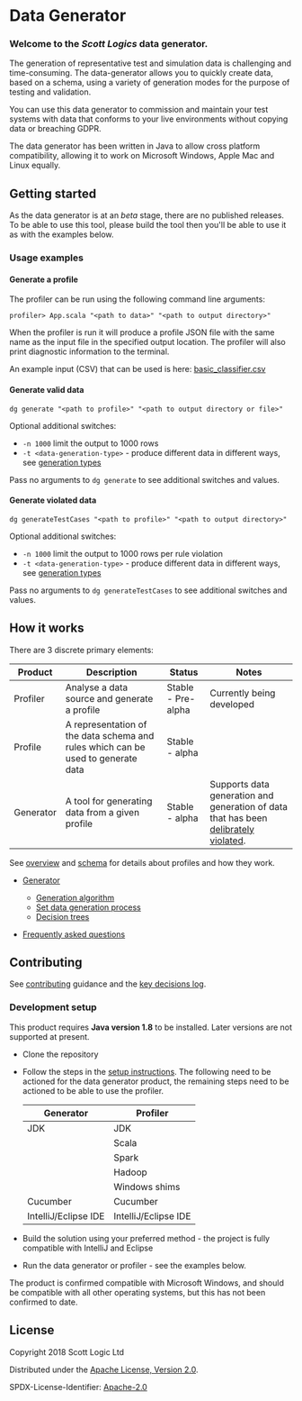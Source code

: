 <!-- Badges go here (see [shields.io](https://shields.io/), for examples). -->

# Data Generator

### Welcome to the _Scott Logics_ data generator.
The generation of representative test and simulation data is challenging and time-consuming. The data-generator allows you to quickly create data, based on a schema, using a variety of generation modes for the purpose of testing and validation.

You can use this data generator to commission and maintain your test systems with data that conforms to your live environments without copying data or breaching GDPR.

The data generator has been written in Java to allow cross platform compatibility, allowing it to work on Microsoft Windows, Apple Mac and Linux equally.

## Getting started
As the data generator is at an _beta_ stage, there are no published releases. To be able to use this tool, please build the tool then you'll be able to use it as with the examples below.

### Usage examples

<!-- A few motivating and useful examples of how your project can be used. Spice this up with code blocks and potentially screenshots / videos ([LiceCap](https://www.cockos.com/licecap/) is great for this kind of thing) -->

#### Generate a profile
The profiler can be run using the following command line arguments:

`profiler> App.scala "<path to data>" "<path to output directory>"`

When the profiler is run it will produce a profile JSON file with the same name as the input file in the specified output location. The profiler will also print diagnostic information to the terminal.

An example input (CSV) that can be used is here: [basic_classifier.csv](./profiler/src/test/resources/basic_classifier.csv)

#### Generate valid data
`dg generate "<path to profile>" "<path to output directory or file>"`

Optional additional switches:
* `-n 1000` limit the output to 1000 rows
* `-t <data-generation-type>` - produce different data in different ways, see [generation types](./generator/docs/GenerationTypes.md)

Pass no arguments to `dg generate` to see additional switches and values.

#### Generate violated data
`dg generateTestCases "<path to profile>" "<path to output directory>"`

Optional additional switches:
* `-n 1000` limit the output to 1000 rows per rule violation
* `-t <data-generation-type>` - produce different data in different ways, see [generation types](./generator/docs/GenerationTypes.md)

Pass no arguments to `dg generateTestCases` to see additional switches and values.

## How it works

There are 3 discrete primary elements:

| Product | Description | Status | Notes |
| ---- | ---- | ---- | ---- |
| Profiler | Analyse a data source and generate a profile | Stable - Pre-alpha | Currently being developed |
| Profile | A representation of the data schema and rules which can be used to generate data | Stable - alpha | |
| Generator | A tool for generating data from a given profile | Stable - alpha | Supports data generation and generation of data that has been [delibrately violated](./generator/docs/DeliberateViolation.md). |

See [overview](./docs/Profiles.md) and [schema](./docs/Schema.md) for details about profiles and how they work.

* [Generator](./generator/README.md)
  * [Generation algorithm](./generator/docs/GenerationAlgorithm.md)
  * [Set data generation process](./generator/docs/SetRestrictionAndGeneration.md)
  * [Decision trees](./docs/DecisionTrees/DecisionTrees.md)

* [Frequently asked questions](docs/FrequentlyAskedQuestions.md)

## Contributing

See [contributing](./.github/CONTRIBUTING.md) guidance and the [key decisions log](docs/KeyDecisions.md).

### Development setup

This product requires **Java version 1.8** to be installed. Later versions are not supported at present.
* Clone the repository
* Follow the steps in the [setup instructions](./generator/README.md). The following need to be actioned for the data generator product, the remaining steps need to be actioned to be able to use the profiler.

  | Generator | Profiler |
  | ---- | ---- |
  | JDK | JDK |
  |  | Scala |
  |  | Spark |
  |  | Hadoop |
  |  | Windows shims |
  | Cucumber | Cucumber | 
  | IntelliJ/Eclipse IDE | IntelliJ/Eclipse IDE |
* Build the solution using your preferred method - the project is fully compatible with IntelliJ and Eclipse
* Run the data generator or profiler - see the examples below.

The product is confirmed compatible with Microsoft Windows, and should be compatible with all other operating systems, but this has not been confirmed to date.

## License

Copyright 2018 Scott Logic Ltd

Distributed under the [Apache License, Version 2.0](http://www.apache.org/licenses/LICENSE-2.0).

SPDX-License-Identifier: [Apache-2.0](https://spdx.org/licenses/Apache-2.0)

